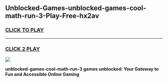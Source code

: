 
## Unblocked-Games-unblocked-games-cool-math-run-3-Play-Free-hx2av
<h3>
<a href="https://premium76.site?title=unblocked-games-cool-math-run-3&ref=10A">CLICK TO PLAY</a></h3>
<hr>

<h3>
<a href="https://premium76.site?title=unblocked-games-cool-math-run-3&ref=10A">CLICK 2 PLAY</a>
  
</h3>

<a href="https://premium76.site?title=unblocked-games-cool-math-run-3&ref=10A"><img src="https://clearcache.store/games.png"></a>


**unblocked-games-cool-math-run-3 games unblocked: Your Gateway to Fun and Accessible Online Gaming**
